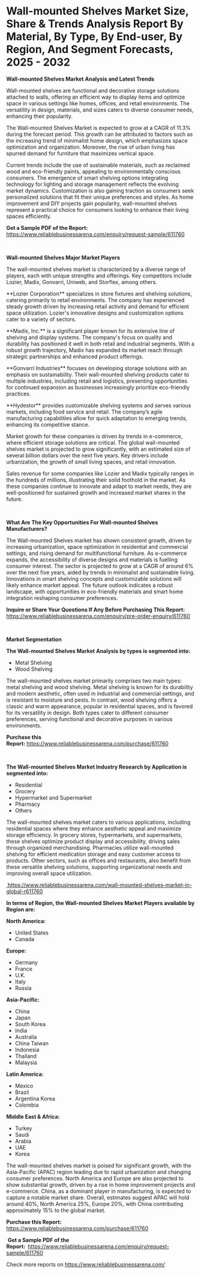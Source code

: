 <p><h1>Wall-mounted Shelves Market Size, Share & Trends Analysis Report By Material, By Type, By End-user, By Region, And Segment Forecasts, 2025 - 2032</h1></p><p><strong>Wall-mounted Shelves Market Analysis and Latest Trends</strong></p>
<p><p>Wall-mounted shelves are functional and decorative storage solutions attached to walls, offering an efficient way to display items and optimize space in various settings like homes, offices, and retail environments. The versatility in design, materials, and sizes caters to diverse consumer needs, enhancing their popularity.</p><p>The Wall-mounted Shelves Market is expected to grow at a CAGR of 11.3% during the forecast period. This growth can be attributed to factors such as the increasing trend of minimalist home design, which emphasizes space optimization and organization. Moreover, the rise of urban living has spurred demand for furniture that maximizes vertical space. </p><p>Current trends include the use of sustainable materials, such as reclaimed wood and eco-friendly paints, appealing to environmentally conscious consumers. The emergence of smart shelving options integrating technology for lighting and storage management reflects the evolving market dynamics. Customization is also gaining traction as consumers seek personalized solutions that fit their unique preferences and styles. As home improvement and DIY projects gain popularity, wall-mounted shelves represent a practical choice for consumers looking to enhance their living spaces efficiently.</p></p>
<p><strong>Get a Sample PDF of the Report:&nbsp;</strong> <a href="https://www.reliablebusinessarena.com/enquiry/request-sample/611760?utm_campaign=3558&utm_medium=2&utm_source=Github&utm_content=ia&utm_term=23032025&utm_id=wall-mounted-shelves">https://www.reliablebusinessarena.com/enquiry/request-sample/611760</a></p>
<p>&nbsp;</p>
<p><strong>Wall-mounted Shelves Major Market Players</strong></p>
<p><p>The wall-mounted shelves market is characterized by a diverse range of players, each with unique strengths and offerings. Key competitors include Lozier, Madix, Gonvarri, Uniweb, and Storflex, among others.</p><p>**Lozier Corporation** specializes in store fixtures and shelving solutions, catering primarily to retail environments. The company has experienced steady growth driven by increasing retail activity and demand for efficient space utilization. Lozier's innovative designs and customization options cater to a variety of sectors.</p><p>**Madix, Inc.** is a significant player known for its extensive line of shelving and display systems. The company's focus on quality and durability has positioned it well in both retail and industrial segments. With a robust growth trajectory, Madix has expanded its market reach through strategic partnerships and enhanced product offerings.</p><p>**Gonvarri Industries** focuses on developing storage solutions with an emphasis on sustainability. Their wall-mounted shelving products cater to multiple industries, including retail and logistics, presenting opportunities for continued expansion as businesses increasingly prioritize eco-friendly practices.</p><p>**Hydestor** provides customizable shelving systems and serves various markets, including food service and retail. The company’s agile manufacturing capabilities allow for quick adaptation to emerging trends, enhancing its competitive stance.</p><p>Market growth for these companies is driven by trends in e-commerce, where efficient storage solutions are critical. The global wall-mounted shelves market is projected to grow significantly, with an estimated size of several billion dollars over the next five years. Key drivers include urbanization, the growth of small living spaces, and retail innovation.</p><p>Sales revenue for some companies like Lozier and Madix typically ranges in the hundreds of millions, illustrating their solid foothold in the market. As these companies continue to innovate and adapt to market needs, they are well-positioned for sustained growth and increased market shares in the future.</p></p>
<p>&nbsp;</p>
<p><strong>What Are The Key Opportunities For Wall-mounted Shelves Manufacturers?</strong></p>
<p><p>The Wall-mounted Shelves market has shown consistent growth, driven by increasing urbanization, space optimization in residential and commercial settings, and rising demand for multifunctional furniture. As e-commerce expands, the accessibility of diverse designs and materials is fuelling consumer interest. The sector is projected to grow at a CAGR of around 6% over the next five years, aided by trends in minimalist and sustainable living. Innovations in smart shelving concepts and customizable solutions will likely enhance market appeal. The future outlook indicates a robust landscape, with opportunities in eco-friendly materials and smart home integration reshaping consumer preferences.</p></p>
<p><strong>Inquire or Share Your Questions If Any Before Purchasing This Report:</strong> <a href="https://www.reliablebusinessarena.com/enquiry/pre-order-enquiry/611760?utm_campaign=3558&utm_medium=2&utm_source=Github&utm_content=ia&utm_term=23032025&utm_id=wall-mounted-shelves">https://www.reliablebusinessarena.com/enquiry/pre-order-enquiry/611760</a></p>
<p>&nbsp;</p>
<p><strong>Market Segmentation</strong></p>
<p><strong>The Wall-mounted Shelves Market Analysis by types is segmented into:</strong></p>
<p><ul><li>Metal Shelving</li><li>Wood Shelving</li></ul></p>
<p><p>The wall-mounted shelves market primarily comprises two main types: metal shelving and wood shelving. Metal shelving is known for its durability and modern aesthetic, often used in industrial and commercial settings, and is resistant to moisture and pests. In contrast, wood shelving offers a classic and warm appearance, popular in residential spaces, and is favored for its versatility in design. Both types cater to different consumer preferences, serving functional and decorative purposes in various environments.</p></p>
<p><strong>Purchase this Report:&nbsp;</strong><a href="https://www.reliablebusinessarena.com/purchase/611760?utm_campaign=3558&utm_medium=2&utm_source=Github&utm_content=ia&utm_term=23032025&utm_id=wall-mounted-shelves">https://www.reliablebusinessarena.com/purchase/611760</a></p>
<p>&nbsp;</p>
<p><strong>The Wall-mounted Shelves Market Industry Research by Application is segmented into:</strong></p>
<p><ul><li>Residential</li><li>Grocery</li><li>Hypermarket and Supermarket</li><li>Pharmacy</li><li>Others</li></ul></p>
<p><p>The wall-mounted shelves market caters to various applications, including residential spaces where they enhance aesthetic appeal and maximize storage efficiency. In grocery stores, hypermarkets, and supermarkets, these shelves optimize product display and accessibility, driving sales through organized merchandising. Pharmacies utilize wall-mounted shelving for efficient medication storage and easy customer access to products. Other sectors, such as offices and restaurants, also benefit from these versatile shelving solutions, supporting organizational needs and improving overall space utilization.</p></p>
<p><a href="https://www.reliablebusinessarena.com/wall-mounted-shelves-market-in-global-r611760?utm_campaign=3558&utm_medium=2&utm_source=Github&utm_content=ia&utm_term=23032025&utm_id=wall-mounted-shelves">&nbsp;https://www.reliablebusinessarena.com/wall-mounted-shelves-market-in-global-r611760</a></p>
<p><strong>In terms of Region, the Wall-mounted Shelves Market Players available by Region are:</strong></p>
<p>
    <p> <strong> North America: </strong>
        <ul>
            <li>United States</li>
            <li>Canada</li>
        </ul>
        </p> 
    <p> <strong> Europe: </strong>
        <ul>
            <li>Germany</li>
            <li>France</li>
            <li>U.K.</li>
            <li>Italy</li>
            <li>Russia</li>
        </ul>
        </p> 
    <p> <strong> Asia-Pacific: </strong>
        <ul>
            <li>China</li>
            <li>Japan</li>
            <li>South Korea</li>
            <li>India</li>
            <li>Australia</li>
            <li>China Taiwan</li>
            <li>Indonesia</li>
            <li>Thailand</li>
            <li>Malaysia</li>
        </ul>
        </p> 
    <p> <strong> Latin America: </strong>
        <ul>
            <li>Mexico</li>
            <li>Brazil</li>
            <li>Argentina Korea</li>
            <li>Colombia</li>
        </ul>
        </p> 
    <p> <strong> Middle East & Africa: </strong>
        <ul>
            <li>Turkey</li>
            <li>Saudi</li>
            <li>Arabia</li>
            <li>UAE</li>
            <li>Korea</li>
        </ul>
    </p>
    </p>
<p><p>The wall-mounted shelves market is poised for significant growth, with the Asia-Pacific (APAC) region leading due to rapid urbanization and changing consumer preferences. North America and Europe are also projected to show substantial growth, driven by a rise in home improvement projects and e-commerce. China, as a dominant player in manufacturing, is expected to capture a notable market share. Overall, estimates suggest APAC will hold around 40%, North America 25%, Europe 20%, with China contributing approximately 15% to the global market.</p></p>
<p><strong>Purchase this Report: </strong><a href="https://www.reliablebusinessarena.com/purchase/611760?utm_campaign=3558&utm_medium=2&utm_source=Github&utm_content=ia&utm_term=23032025&utm_id=wall-mounted-shelves">https://www.reliablebusinessarena.com/purchase/611760</a></p>
<p>&nbsp;<strong>Get a Sample PDF of the Report:&nbsp;&nbsp;</strong><a href="https://www.reliablebusinessarena.com/enquiry/request-sample/611760?utm_campaign=3558&utm_medium=2&utm_source=Github&utm_content=ia&utm_term=23032025&utm_id=wall-mounted-shelves">https://www.reliablebusinessarena.com/enquiry/request-sample/611760</a></p>
<p><strong></strong></p>
<p>Check more reports on <a href="https://www.reliablebusinessarena.com/?utm_campaign=3558&utm_medium=2&utm_source=Github&utm_content=ia&utm_term=23032025&utm_id=wall-mounted-shelves">https://www.reliablebusinessarena.com/</a></p>